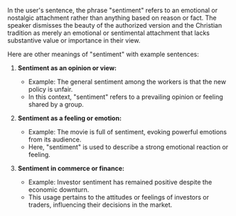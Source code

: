 In the user's sentence, the phrase "sentiment" refers to an emotional or nostalgic attachment rather than anything based on reason or fact. The speaker dismisses the beauty of the authorized version and the Christian tradition as merely an emotional or sentimental attachment that lacks substantive value or importance in their view.

Here are other meanings of "sentiment" with example sentences:

1. **Sentiment as an opinion or view:**
   - Example: The general sentiment among the workers is that the new policy is unfair.
   - In this context, "sentiment" refers to a prevailing opinion or feeling shared by a group.

2. **Sentiment as a feeling or emotion:**
   - Example: The movie is full of sentiment, evoking powerful emotions from its audience.
   - Here, "sentiment" is used to describe a strong emotional reaction or feeling.

3. **Sentiment in commerce or finance:**
   - Example: Investor sentiment has remained positive despite the economic downturn.
   - This usage pertains to the attitudes or feelings of investors or traders, influencing their decisions in the market.